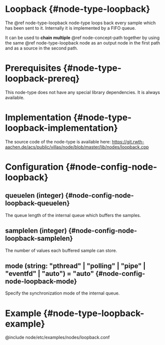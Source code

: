 # Loopback {#node-type-loopback}

The @ref node-type-loopback node-type loops back every sample which has been sent to it.
Internally it is implemented by a FIFO queue.

It can be used to **chain multiple** @ref node-concept-path together by using the same @ref node-type-loopback node as an output node in the first path and as a source in the second path.

# Prerequisites {#node-type-loopback-prereq}

This node-type does not have any special library dependencies. It is always available.

# Implementation {#node-type-loopback-implementation}

The source code of the node-type is available here:
https://git.rwth-aachen.de/acs/public/villas/node/blob/master/lib/nodes/loopback.cpp

# Configuration {#node-config-node-loopback}

## queuelen (integer) {#node-config-node-loopback-queuelen}

The queue length of the internal queue which buffers the samples.

## samplelen (integer) {#node-config-node-loopback-samplelen}

The number of values each buffered sample can store.

## mode (string: "pthread" | "polling" | "pipe" | "eventfd" | "auto") = "auto" {#node-config-node-loopback-mode}

Specify the synchronization mode of the internal queue.

# Example {#node-type-loopback-example}

@include node/etc/examples/nodes/loopback.conf
